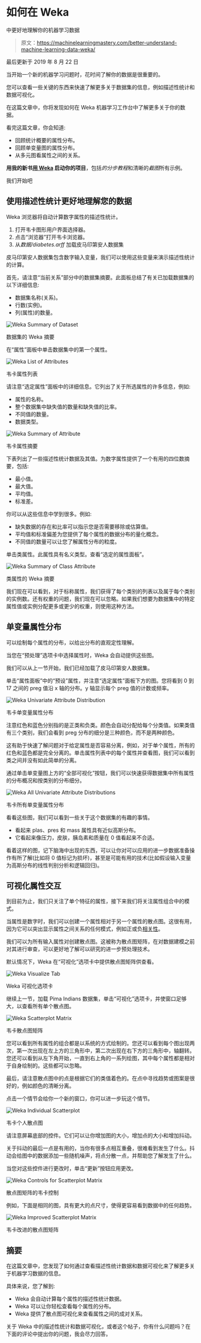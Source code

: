 # 如何在 Weka

中更好地理解你的机器学习数据

> 原文：<https://machinelearningmastery.com/better-understand-machine-learning-data-weka/>

最后更新于 2019 年 8 月 22 日

当开始一个新的机器学习问题时，花时间了解你的数据是很重要的。

您可以查看一些关键的东西来快速了解更多关于数据集的信息，例如描述性统计和数据可视化。

在这篇文章中，你将发现如何在 Weka 机器学习工作台中了解更多关于你的数据。

看完这篇文章，你会知道:

*   回顾统计概要的属性分布。
*   回顾单变量图的属性分布。
*   从多元图看属性之间的关系。

**用我的新书[用 Weka](https://machinelearningmastery.com/machine-learning-mastery-weka/) 启动你的项目**，包括*的分步教程*和清晰的*截图*所有示例。

我们开始吧

## 使用描述性统计更好地理解您的数据

Weka 浏览器将自动计算数字属性的描述性统计。

1.  打开韦卡图形用户界面选择器。
2.  点击“浏览器”打开韦卡浏览器。
3.  从*数据/diabetes.arff* 加载皮马印第安人数据集

皮马印第安人数据集包含数字输入变量，我们可以使用这些变量来演示描述性统计的计算。

首先，请注意“当前关系”部分中的数据集摘要。此面板总结了有关已加载数据集的以下详细信息:

*   数据集名称(关系)。
*   行数(实例)。
*   列(属性)的数量。

![Weka Summary of Dataset](img/22751254a10474680a5e303bc1800504.png)

数据集的 Weka 摘要

在“属性”面板中单击数据集中的第一个属性。

![Weka List of Attributes](img/90f5a417983bb3485b7687f4cd4e1611.png)

韦卡属性列表

请注意“选定属性”面板中的详细信息。它列出了关于所选属性的许多信息，例如:

*   属性的名称。
*   整个数据集中缺失值的数量和缺失值的比率。
*   不同值的数量。
*   数据类型。

![Weka Summary of Attribute](img/2d1cfc84085b8bf44817c521613d0e99.png)

韦卡属性摘要

下表列出了一些描述性统计数据及其值。为数字属性提供了一个有用的四位数摘要，包括:

*   最小值。
*   最大值。
*   平均值。
*   标准差。

你可以从这些信息中学到很多。例如:

*   缺失数据的存在和比率可以指示您是否需要移除或估算值。
*   平均值和标准偏差为您提供了每个属性的数据分布的量化概念。
*   不同值的数量可以让您了解属性分布的粒度。

单击类属性。此属性具有名义类型。查看“选定的属性面板”。

![Weka Summary of Class Attribute](img/ae4072440b380f590bc41f6d7cbbc603.png)

类属性的 Weka 摘要

我们现在可以看到，对于标称属性，我们获得了每个类别的列表以及属于每个类别的实例数。还有权重的问题，我们现在可以忽略。如果我们想要为数据集中的特定属性值或实例分配更多或更少的权重，则使用这种方法。

## 单变量属性分布

可以绘制每个属性的分布，以给出分布的直观定性理解。

当您在“预处理”选项卡中选择属性时，Weka 会自动提供这些图。

我们可以从上一节开始，我们已经加载了皮马印第安人数据集。

单击“属性面板”中的“预设”属性，并注意“选定属性”面板下方的图。您将看到 0 到 17 之间的 preg 值沿 x 轴的分布。y 轴显示每个 preg 值的计数或频率。

![Weka Univariate Attribute Distribution](img/ce6592f9381eb4917c46dcc353d4549e.png)

韦卡单变量属性分布

注意红色和蓝色分别指的是正类和负类。颜色会自动分配给每个分类值。如果类值有三个类别，我们会看到 preg 分布的细分是三种颜色，而不是两种颜色。

这有助于快速了解问题对于给定属性是否容易分离，例如，对于单个属性，所有的红色和蓝色都是完全分离的。单击属性列表中的每个属性并查看图，我们可以看到类之间并没有如此简单的分离。

通过单击单变量图上方的“全部可视化”按钮，我们可以快速获得数据集中所有属性的分布概况和按类别的分布细分。

![Weka All Univariate Attribute Distributions](img/2b34d86c8be3615d07b7c419de63d502.png)

韦卡所有单变量属性分布

看看这些图，我们可以看到一些关于这个数据集的有趣的事情。

*   看起来 plas、pres 和 mass 属性具有近似高斯分布。
*   它看起来像压力，皮肤，胰岛素和质量在 0 值看起来不合适。

看着这样的图，记下脑海中出现的东西，可以让你对可以应用的进一步数据准备操作有所了解(比如将 0 值标记为损坏)，甚至是可能有用的技术(比如假设输入变量为高斯分布的线性判别分析和逻辑回归)。

## 可视化属性交互

到目前为止，我们只关注了单个特征的属性，接下来我们将关注属性组合中的模式。

当属性是数字时，我们可以创建一个属性相对于另一个属性的散点图。这很有用，因为它可以突出显示属性之间关系的任何模式，例如正或负[相关性](https://machinelearningmastery.com/how-to-use-correlation-to-understand-the-relationship-between-variables/)。

我们可以为所有输入属性对创建散点图。这被称为散点图矩阵，在对数据建模之前对其进行审查，可以更好地了解可以研究的进一步预处理技术。

默认情况下，Weka 在“可视化”选项卡中提供散点图矩阵供查看。

![Weka Visualize Tab](img/7f52fcb62967c8d9eadfc8738acc2272.png)

Weka 可视化选项卡

继续上一节，加载 Pima Indians 数据集，单击“可视化”选项卡，并使窗口足够大，以查看所有单个散点图。

![Weka Scatterplot Matrix](img/2191ab6b069b305b3a96b5d01acc3b24.png)

韦卡散点图矩阵

您可以看到所有属性的组合都是以系统的方式绘制的。您还可以看到每个图出现两次，第一次出现在左上方的三角形中，第二次出现在右下方的三角形中，轴翻转。您还可以看到从左下角开始，一直到右上角的一系列绘图，其中每个属性都是相对于自身绘制的。这些都可以忽略。

最后，请注意散点图中的点是根据它们的类值着色的。在点中寻找趋势或图案是很好的，例如颜色的清晰分离。

点击一个情节会给你一个新的窗口，你可以进一步玩这个情节。

![Weka Individual Scatterplot](img/85590140330a9ebbad7a44e7d54c27f9.png)

韦卡个人散点图

请注意屏幕底部的控件。它们可以让你增加图的大小，增加点的大小和增加抖动。

关于抖动的最后一点是有用的，当你有很多点相互重叠，很难看到发生了什么。抖动会给图中的数据添加一些随机噪声，将点分散一点，并帮助您了解发生了什么。

当您对这些控件进行更改时，单击“更新”按钮应用更改。

![Weka Controls for Scatterplot Matrix](img/354c05ca12559f40b94214e78e43972a.png)

散点图矩阵的韦卡控制

例如，下面是相同的图，具有更大的点尺寸，使得更容易看到数据中的任何趋势。

![Weka Improved Scatterplot Matrix](img/b37e7009407cca0ba512563889bc9b40.png)

韦卡改进的散点图矩阵

## 摘要

在这篇文章中，您发现了如何通过查看描述性统计数据和数据可视化来了解更多关于机器学习数据的信息。

具体来说，您了解到:

*   Weka 会自动计算每个属性的描述性统计数据。
*   Weka 可以让你轻松查看每个属性的分布。
*   Weka 提供了散点图可视化来查看属性之间的成对关系。

关于 Weka 中的描述性统计和数据可视化，或者这个帖子，你有什么问题吗？在下面的评论中提出你的问题，我会尽力回答。